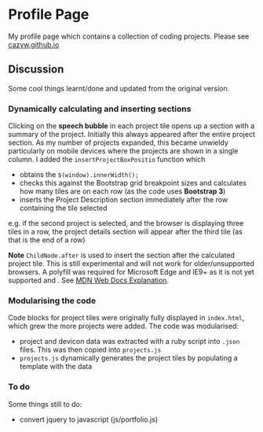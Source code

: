 # Profile Page

My profile page which contains a collection of coding projects. Please see [cazyw.github.io](cazyw.github.io)

## Discussion

Some cool things learnt/done and updated from the original version.

### Dynamically calculating and inserting sections

Clicking on the **speech bubble** in each project tile opens up a section with a summary of the project. Initially this always appeared after the entire project section. As my number of projects expanded, this became unwieldy particularly on mobile devices where the projects are shown in a single column. I added the `insertProjectBoxPositio` function which 
* obtains the `$(window).innerWidth();` 
* checks this against the Bootstrap grid breakpoint sizes and calculates how many tiles are on each row (as the code uses **Bootstrap 3**)
* inserts the Project Description section immediately after the row containing the tile selected

e.g. if the second project is selected, and the browser is displaying three tiles in a row, the project details section will appear after the third tile (as that is the end of a row)

**Note** `ChildNode.after` is used to insert the section after the calculated project tile. This is still experimental and will not work for older/unsupported browsers. A polyfill was required for Microsoft Edge and IE9+ as it is not yet supported and . See [MDN Web Docs Explanation](https://developer.mozilla.org/en-US/docs/Web/API/ChildNode/after).

### Modularising the code

Code blocks for project tiles were originally fully displayed in `index.html`, which grew the more projects were added. The code was modularised:
* project and devicon data was extracted with a ruby script into `.json` files. This was then copied into `projects.js`  
* `projects.js` dynamically generates the project tiles by populating a template with the data

### To do
Some things still to do:
* convert jquery to javascript (js/portfolio.js)

